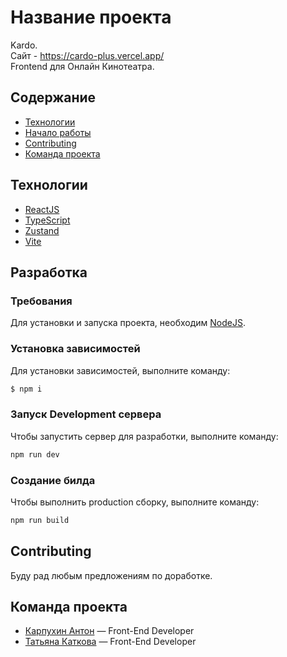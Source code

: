 # Название проекта
Kardo.
<br/>
Сайт - https://cardo-plus.vercel.app/
<br/>
Frontend для Онлайн Кинотеатра.

## Содержание
- [Технологии](#технологии)
- [Начало работы](#начало-работы)
- [Contributing](#contributing)
- [Команда проекта](#команда-проекта)

## Технологии
- [ReactJS](https://react.dev/)
- [TypeScript](https://www.typescriptlang.org/)
- [Zustand](https://github.com/pmndrs/zustand)
- [Vite](https://vitejs.dev/)

## Разработка

### Требования
Для установки и запуска проекта, необходим [NodeJS](https://nodejs.org/).

### Установка зависимостей
Для установки зависимостей, выполните команду:
```sh
$ npm i
```

### Запуск Development сервера
Чтобы запустить сервер для разработки, выполните команду:
```sh
npm run dev
```

### Создание билда
Чтобы выполнить production сборку, выполните команду:
```sh
npm run build
```

## Contributing
Буду рад любым предложениям по доработке.

## Команда проекта

- [Карпухин Антон](https://t.me/LembrarB) — Front-End Developer
- [Татьяна Каткова](https://t.me/muakatkova) — Front-End Developer